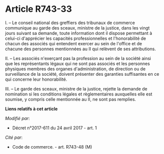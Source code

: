 # Article R743-33

I. – Le conseil national des greffiers des tribunaux de commerce communique au garde des sceaux, ministre de la justice, dans
les vingt jours suivant sa demande, toute information dont il dispose permettant à celui-ci d'apprécier les capacités
professionnelles et l'honorabilité de chacun des associés qui entendent exercer au sein de l'office et de chacune des
personnes mentionnées au II qui relèvent de ses attributions.

II. – Les associés n'exerçant pas la profession au sein de la société ainsi que les représentants légaux qui ne sont pas
associés et les personnes physiques membres des organes d'administration, de direction ou de surveillance de la société,
doivent présenter des garanties suffisantes en ce qui concerne leur honorabilité.

III. – Le garde des sceaux, ministre de la justice, rejette la demande de nomination si les conditions légales et
règlementaires auxquelles elle est soumise, y compris celle mentionnée au II, ne sont pas remplies.

**Liens relatifs à cet article**

_Modifié par_:

  - Décret n°2017-611 du 24 avril 2017 - art. 1

_Cité par_:

  - Code de commerce. - art. R743-48 (M)
